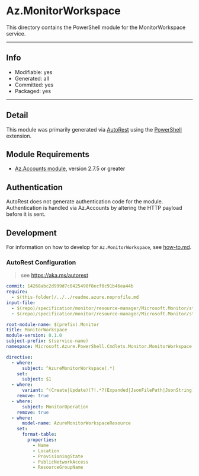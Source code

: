 <!-- region Generated -->
# Az.MonitorWorkspace
This directory contains the PowerShell module for the MonitorWorkspace service.

---
## Info
- Modifiable: yes
- Generated: all
- Committed: yes
- Packaged: yes

---
## Detail
This module was primarily generated via [AutoRest](https://github.com/Azure/autorest) using the [PowerShell](https://github.com/Azure/autorest.powershell) extension.

## Module Requirements
- [Az.Accounts module](https://www.powershellgallery.com/packages/Az.Accounts/), version 2.7.5 or greater

## Authentication
AutoRest does not generate authentication code for the module. Authentication is handled via Az.Accounts by altering the HTTP payload before it is sent.

## Development
For information on how to develop for `Az.MonitorWorkspace`, see [how-to.md](how-to.md).
<!-- endregion -->

### AutoRest Configuration
> see https://aka.ms/autorest

``` yaml
commit: 14268abc2d999d7c0425490f8ecf0c91b46ea44b
require:
  - $(this-folder)/../../readme.azure.noprofile.md
input-file:
  - $(repo)/specification/monitor/resource-manager/Microsoft.Monitor/stable/2023-04-03/monitoringAccounts_API.json
  - $(repo)/specification/monitor/resource-manager/Microsoft.Monitor/stable/2023-04-03/operations_API.json

root-module-name: $(prefix).Monitor
title: MonitorWorkspace
module-version: 0.1.0
subject-prefix: $(service-name)
namespace: Microsoft.Azure.PowerShell.Cmdlets.Monitor.MonitorWorkspace

directive:
  - where:
      subject: ^AzureMonitorWorkspace(.*)
    set:
      subject: $1
  - where:
      variant: ^(Create|Update)(?!.*?(Expanded|JsonFilePath|JsonString))
    remove: true
  - where:
      subject: MonitorOperation
    remove: true
  - where:
      model-name: AzureMonitorWorkspaceResource
    set:
      format-table:
        properties:
          - Name
          - Location
          - ProvisioningState
          - PublicNetworkAccess
          - ResourceGroupName
```
